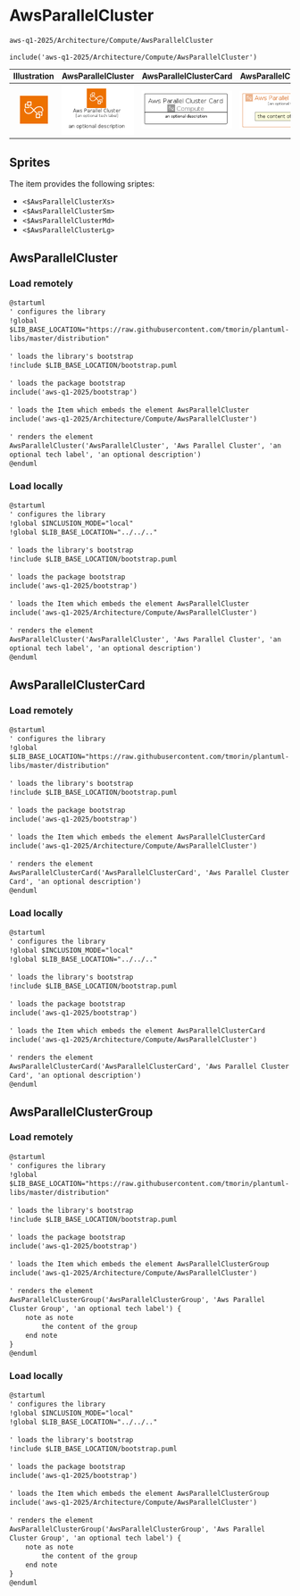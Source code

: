 # AwsParallelCluster


```text
aws-q1-2025/Architecture/Compute/AwsParallelCluster
```

```text
include('aws-q1-2025/Architecture/Compute/AwsParallelCluster')
```



| Illustration | AwsParallelCluster | AwsParallelClusterCard | AwsParallelClusterGroup |
| :---: | :---: | :---: | :---: |
| ![illustration for Illustration](../../../aws-q1-2025/Architecture/Compute/AwsParallelCluster.png) | ![illustration for AwsParallelCluster](../../../aws-q1-2025/Architecture/Compute/AwsParallelCluster.Local.png) | ![illustration for AwsParallelClusterCard](../../../aws-q1-2025/Architecture/Compute/AwsParallelClusterCard.Local.png) | ![illustration for AwsParallelClusterGroup](../../../aws-q1-2025/Architecture/Compute/AwsParallelClusterGroup.Local.png) |



## Sprites
The item provides the following sriptes:

- `<$AwsParallelClusterXs>`
- `<$AwsParallelClusterSm>`
- `<$AwsParallelClusterMd>`
- `<$AwsParallelClusterLg>`





## AwsParallelCluster

### Load remotely
```plantuml
@startuml
' configures the library
!global $LIB_BASE_LOCATION="https://raw.githubusercontent.com/tmorin/plantuml-libs/master/distribution"

' loads the library's bootstrap
!include $LIB_BASE_LOCATION/bootstrap.puml

' loads the package bootstrap
include('aws-q1-2025/bootstrap')

' loads the Item which embeds the element AwsParallelCluster
include('aws-q1-2025/Architecture/Compute/AwsParallelCluster')

' renders the element
AwsParallelCluster('AwsParallelCluster', 'Aws Parallel Cluster', 'an optional tech label', 'an optional description')
@enduml
```

### Load locally
```plantuml
@startuml
' configures the library
!global $INCLUSION_MODE="local"
!global $LIB_BASE_LOCATION="../../.."

' loads the library's bootstrap
!include $LIB_BASE_LOCATION/bootstrap.puml

' loads the package bootstrap
include('aws-q1-2025/bootstrap')

' loads the Item which embeds the element AwsParallelCluster
include('aws-q1-2025/Architecture/Compute/AwsParallelCluster')

' renders the element
AwsParallelCluster('AwsParallelCluster', 'Aws Parallel Cluster', 'an optional tech label', 'an optional description')
@enduml
```

## AwsParallelClusterCard

### Load remotely
```plantuml
@startuml
' configures the library
!global $LIB_BASE_LOCATION="https://raw.githubusercontent.com/tmorin/plantuml-libs/master/distribution"

' loads the library's bootstrap
!include $LIB_BASE_LOCATION/bootstrap.puml

' loads the package bootstrap
include('aws-q1-2025/bootstrap')

' loads the Item which embeds the element AwsParallelClusterCard
include('aws-q1-2025/Architecture/Compute/AwsParallelCluster')

' renders the element
AwsParallelClusterCard('AwsParallelClusterCard', 'Aws Parallel Cluster Card', 'an optional description')
@enduml
```

### Load locally
```plantuml
@startuml
' configures the library
!global $INCLUSION_MODE="local"
!global $LIB_BASE_LOCATION="../../.."

' loads the library's bootstrap
!include $LIB_BASE_LOCATION/bootstrap.puml

' loads the package bootstrap
include('aws-q1-2025/bootstrap')

' loads the Item which embeds the element AwsParallelClusterCard
include('aws-q1-2025/Architecture/Compute/AwsParallelCluster')

' renders the element
AwsParallelClusterCard('AwsParallelClusterCard', 'Aws Parallel Cluster Card', 'an optional description')
@enduml
```

## AwsParallelClusterGroup

### Load remotely
```plantuml
@startuml
' configures the library
!global $LIB_BASE_LOCATION="https://raw.githubusercontent.com/tmorin/plantuml-libs/master/distribution"

' loads the library's bootstrap
!include $LIB_BASE_LOCATION/bootstrap.puml

' loads the package bootstrap
include('aws-q1-2025/bootstrap')

' loads the Item which embeds the element AwsParallelClusterGroup
include('aws-q1-2025/Architecture/Compute/AwsParallelCluster')

' renders the element
AwsParallelClusterGroup('AwsParallelClusterGroup', 'Aws Parallel Cluster Group', 'an optional tech label') {
    note as note
        the content of the group
    end note
}
@enduml
```

### Load locally
```plantuml
@startuml
' configures the library
!global $INCLUSION_MODE="local"
!global $LIB_BASE_LOCATION="../../.."

' loads the library's bootstrap
!include $LIB_BASE_LOCATION/bootstrap.puml

' loads the package bootstrap
include('aws-q1-2025/bootstrap')

' loads the Item which embeds the element AwsParallelClusterGroup
include('aws-q1-2025/Architecture/Compute/AwsParallelCluster')

' renders the element
AwsParallelClusterGroup('AwsParallelClusterGroup', 'Aws Parallel Cluster Group', 'an optional tech label') {
    note as note
        the content of the group
    end note
}
@enduml
```


